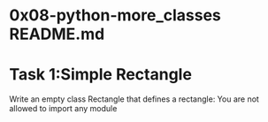 # 0x08-python-more_classes README.md
# Task 1:Simple Rectangle
Write an empty class Rectangle that defines a rectangle:
You are not allowed to import any module